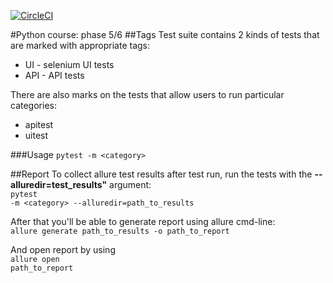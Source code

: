 [![CircleCI](https://circleci.com/gh/AlexART79/python2/tree/phase5.svg?style=svg)](https://circleci.com/gh/AlexART79/python2/tree/phase5)

#Python course: phase 5/6
##Tags
Test suite contains 2 kinds of tests that are marked with appropriate tags:
* UI - selenium UI tests
* API - API tests

There are also marks on the tests that allow users to run particular categories:
* apitest
* uitest 

###Usage
<code>pytest -m \<category\></code>

##Report
To collect allure test results after test run, run the tests with the <b>--alluredir=test_results"</b> argument:
<br /><code>pytest -m \<category\> --alluredir=path_to_results</code>

After that you'll be able to generate report using allure cmd-line:
<br /><code>allure generate path_to_results -o path_to_report</code>

And open report by using
<br /><code>allure open path_to_report</code>